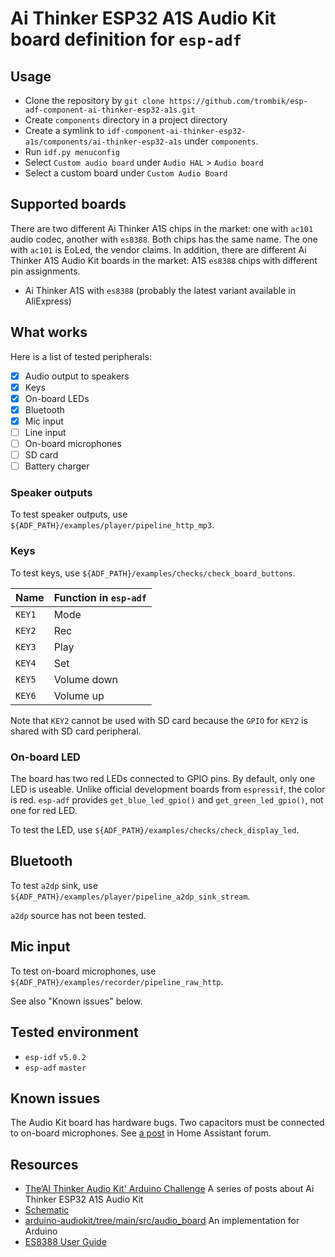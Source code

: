 # Ai Thinker ESP32 A1S Audio Kit board definition for `esp-adf`

## Usage

* Clone the repository by `git clone https://github.com/trombik/esp-adf-component-ai-thinker-esp32-a1s.git`
* Create `components` directory in a project directory
* Create a symlink to
  `idf-component-ai-thinker-esp32-a1s/components/ai-thinker-esp32-a1s` under
  `components`.
* Run `idf.py menuconfig`
* Select `Custom audio board` under `Audio HAL` > `Audio board`
* Select a custom board under `Custom Audio Board`

## Supported boards

There are two different Ai Thinker A1S chips in the market: one with `ac101`
audio codec, another with `es8388`. Both chips has the same name. The one with
`ac101` is EoLed, the vendor claims. In addition, there are different Ai
Thinker A1S Audio Kit boards in the market: A1S `es8388` chips with different
pin assignments.

* Ai Thinker A1S with `es8388` (probably the latest variant available in
  AliExpress)

## What works

Here is a list of tested peripherals:

- [x] Audio output to speakers
- [x] Keys
- [x] On-board LEDs
- [x] Bluetooth
- [x] Mic input
- [ ] Line input
- [ ] On-board microphones
- [ ] SD card
- [ ] Battery charger

### Speaker outputs

To test speaker outputs, use `${ADF_PATH}/examples/player/pipeline_http_mp3`.

### Keys

To test keys, use `${ADF_PATH}/examples/checks/check_board_buttons`.

| Name   | Function in `esp-adf` |
|--------|-----------------------|
| `KEY1` | Mode                  |
| `KEY2` | Rec                   |
| `KEY3` | Play                  |
| `KEY4` | Set                   |
| `KEY5` | Volume down           |
| `KEY6` | Volume up             |

Note that `KEY2` cannot be used with SD card because the `GPIO` for `KEY2` is
shared with SD card peripheral.

### On-board LED

The board has two red LEDs connected to GPIO pins. By default, only one LED is
useable. Unlike official development boards from `espressif`, the color is
red. `esp-adf` provides `get_blue_led_gpio()` and `get_green_led_gpio()`, not
one for red LED.

To test the LED, use `${ADF_PATH}/examples/checks/check_display_led`.

## Bluetooth

To test `a2dp` sink, use `${ADF_PATH}/examples/player/pipeline_a2dp_sink_stream`.

`a2dp` source has not been tested.

## Mic input

To test on-board microphones, use `${ADF_PATH}/examples/recorder/pipeline_raw_http`.

See also "Known issues" below.

## Tested environment

- `esp-idf` `v5.0.2`
- `esp-adf` `master`

## Known issues

The Audio Kit board has hardware bugs. Two capacitors must be connected to on-board microphones. See
[a post](https://community.home-assistant.io/t/esp32-a1s-audio-kit-for-voice-assistant/568301/18) in
Home Assistant forum.

## Resources

* [The‘AI Thinker Audio Kit' Arduino Challenge](https://www.pschatzmann.ch/home/2021/12/06/the-ai-thinker-audio-kit-experience-or-nothing-is-right/)
  A series of posts about Ai Thinker ESP32 A1S Audio Kit
* [Schematic](https://docs.ai-thinker.com/_media/esp32-audio-kit_v2.2_sch.pdf)
* [arduino-audiokit/tree/main/src/audio_board](https://github.com/pschatzmann/arduino-audiokit/tree/main/src/audio_board)
  An implementation for Arduino
* [ES8388 User Guide](https://dl.radxa.com/rock2/docs/hw/ds/ES8388%20user%20Guide.pdf)
